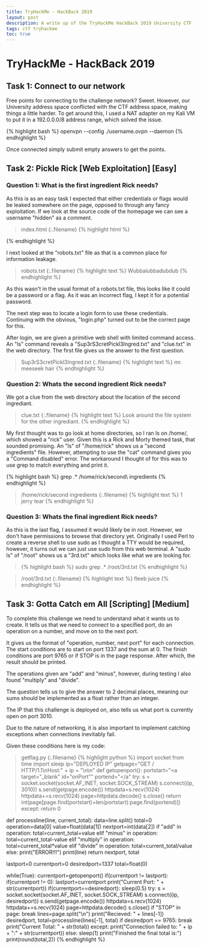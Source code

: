 ```yaml
---
title: TryHackMe - HackBack 2019
layout: post
description: A write up of the TryHackMe HackBack 2019 University CTF
tags: ctf tryhackme
toc: true
---
```


# TryHackMe - HackBack 2019

## Task 1: Connect to our network 
Free points for connecting to the challenge network? Sweet. However, our University address space conflicted with the CTF address space, making things a little harder. To get around this, I used a NAT adapter on my Kali VM to put it in a 192.0.0.0/8 address range, which solved the issue.
>
{% highlight bash %}
openvpn --config ./username.ovpn --daemon
{% endhighlight  %}

Once connected simply submit empty answers to get the points.

## Task 2: Pickle Rick [Web Exploitation] [Easy]

### Question 1: What is the first ingredient Rick needs?

As this is as an easy task I expected that either credentials or flags would be leaked somewhere on the page, opposed to through any fancy exploitation. If we look at the source code of the homepage we can see a username "hidden" as a comment.

>index.html
{:.filename}
{% highlight html %}
  <!--

    Note to self, remember username!

    Username: R1ckRul3s

  -->
{% endhighlight  %}

I next looked at the "robots.txt" file as that is a common place for information leakage. 
>robots.txt
{:.filename}
{% highlight text %}
Wubbalubbadubdub
{% endhighlight  %}

As this wasn't in the usual format of a robots.txt file, this looks like it could be a password or a flag. As it was an incorrect flag, I kept it for a potential password.

The next step was to locate a login form to use these credentials. Continuing with the obvious, "login.php" turned out to be the correct page for this.

After login, we are given a primitive web shell with limited command access. An "ls" command reveals a "Sup3rS3cretPickl3Ingred.txt" and "clue.txt" in the web directory. The first file gives us the answer to the first question.


>Sup3rS3cretPickl3Ingred.txt
{:.filename}
{% highlight text %}
mr. meeseek hair
{% endhighlight  %}

### Question 2: Whats the second ingredient Rick needs?

We got a clue from the web directory about the location of the second ingrediant.

>clue.txt
{:.filename}
{% highlight text %}
Look around the file system for the other ingrediant.
{% endhighlight  %}

My first thought was to go look at home directories, so I ran ls on /home/, which showed a "rick" user. Given this is a Rick and Morty themed task, that sounded promising. An "ls" of "/home/rick" shows us a "second ingredients" file. However, attempting to use the "cat" command gives you a "Command disabled" error. The workaround I thought of for this was to use grep to match everything and print it.
>
{% highlight bash %}
grep .* /home/rick/second\ ingredients
{% endhighlight  %}

<!-- -->
>/home/rick/second ingredients
{:.filename}
{% highlight text %}
1 jerry tear
{% endhighlight  %}

### Question 3: Whats the final ingredient Rick needs?

As this is the last flag, I assumed it would likely be in root. However, we don't have permissions to browse that directory yet. Originally I used Perl to create a reverse shell to use sudo as I thought a TTY would be required, however, it turns out we can just use sudo from this web terminal. A "sudo ls" of "/root" shows us a "3rd.txt" which looks like what we are looking for.
>{% highlight bash %}
sudo grep .* /root/3rd.txt
{% endhighlight  %}
<!-- -->
>/root/3rd.txt
{:.filename}
{% highlight text %}
fleeb juice
{% endhighlight  %}

## Task 3: Gotta Catch em All [Scripting] [Medium]

To complete this challenge we need to understand what it wants us to create. It tells us that we need to connect to a specified port, do an operation on a number, and move on to the next port.

It gives us the format of "operation, number, next port" for each connection. The start conditions are to start on port 1337 and the sum at 0. The finish conditions are port 9765 or if STOP is in the page response. After which, the result should be printed.

The operations given are "add" and "minus", however, during testing I also found "multiply" and "divide".

The question tells us to give the answer to 2 decimal places, meaning our sums should be implemented as a float rather than an integer.

The IP that this challenge is deployed on, also tells us what port is currently open on port 3010.

Due to the nature of networking, it is also important to implement catching exceptions when connections inevitably fail.

Given these conditions here is my code:


>getflag.py
{:.filename}
{% highlight python %}
import socket
from time import sleep
ip="DEPLOYED IP"
getpage="GET / HTTP/1.1\nHost:" + ip + "\n\n"
def getopenport():
	portstart="<a target=\"_blank\" id=\"onPort\""
	portend="</a"
	try:
		s = socket.socket(socket.AF_INET, socket.SOCK_STREAM)
		s.connect((ip, 3010))
		s.send(getpage.encode())
		httpdata=s.recv(1024)
		httpdata+=s.recv(1024)
		page=httpdata.decode()
		s.close()
		return int(page[page.find(portstart)+len(portstart):page.find(portend)])
	except:
		return 0

def processline(line, current_total):
	data=line.split()
	total=0
	operation=data[0]
	value=float(data[1])
	nextport=int(data[2])
	if "add" in operation:
		total=current_total+value
	elif "minus" in operation:
		total=current_total-value
	elif "multiply" in operation:
		total=current_total*value
	elif "divide" in operation:
		total=current_total/value
	else:
		print("ERROR!!!")
		print(line)
	return nextport, total

lastport=0
currentport=0
desiredport=1337
total=float(0)

while(True):
	currentport=getopenport()
	if(currentport != lastport):
		if(currentport != 0):
			lastport=currentport
			print("Current Port: " + str(currentport))
	if(currentport==desiredport):
		sleep(0.5)
		try:
			s = socket.socket(socket.AF_INET, socket.SOCK_STREAM)
			s.connect((ip, desiredport))
			s.send(getpage.encode())
			httpdata=s.recv(1024)
			httpdata+=s.recv(1024)
			page=httpdata.decode()
			s.close()
			if "STOP" in page:
				break
			lines=page.split("\n")
			print("Recieved: " + lines[-1])
			desiredport, total=processline(lines[-1], total)
			if desiredport == 9765:
				break
			print("Current Total: " + str(total))
		except:
			print("Connection failed to: " + ip + ":" + str(currentport))
	else:
		sleep(1)
print("Finished the final total is:")
print(round(total,2))
{% endhighlight  %}


